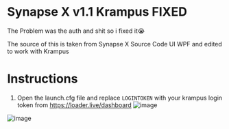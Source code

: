 # Synapse X v1.1 Krampus FIXED
The Problem was the auth and shit so i fixed it😭

The source of this is taken from Synapse X Source Code UI WPF and edited to work with Krampus

# Instructions
1. Open the launch.cfg file and replace ```LOGINTOKEN``` with your krampus login token from 
https://loader.live/dashboard
![image](https://github.com/GoAladin/Synapse-X-v1.1-Krampus/assets/147218564/4932f06b-7c07-4750-9663-78bdd5d7f663)

![image](https://github.com/GoAladin/Synapse-X-v1.1-Krampus/assets/147218564/89c69e48-6294-4070-9f42-7739b4b77670)

